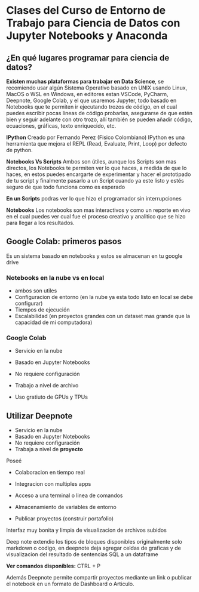 # Clases del Curso de Entorno de Trabajo para Ciencia de Datos con Jupyter Notebooks y Anaconda

## ¿En qué lugares programar para ciencia de datos?

**Existen muchas plataformas para trabajar en Data Science**, se recomiendo usar algún Sistema Operativo basado en UNIX usando Linux, MacOS o WSL en Windows, en editores estan VSCode, PyCharm, Deepnote, Google Colab, y el que usaremos Jupyter, todo basado en Notebooks que te permiten ir ejecutando trozos de código, en el cual puedes escribir pocas lineas de código probarlas, asegurarse de que estén bien y seguir adelante con otro trozo, allí también se pueden añadir código, ecuaciones, gráficas, texto enriquecido, etc.

**IPython**
Creado por Fernando Perez (Fisico Colombiano)
IPython es una herramienta que mejora el REPL (Read, Evaluate, Print, Loop) por defecto de python.

**Notebooks Vs Scripts**
Ambos son útiles, aunque los Scripts son mas directos, los Notebooks te permiten ver lo que haces, a medida de que lo haces, en estos puedes encargarte de experimentar y hacer el prototipado de tu script y finalmente pasarlo a un Script cuando ya este listo y estés seguro de que todo funciona como es esperado

**En un Scripts** podras ver lo que hizo el programador sin interrupciones

**Notebooks**
Los notebooks son mas interactivos y como un reporte en vivo en el cual puedes ver cual fue el proceso creativo y analitico que se hizo para llegar a los resultados.

## Google Colab: primeros pasos

Es un sistema basado en notebooks y estos se almacenan en tu google drive

### Notebooks en la nube vs en local

- ambos son utiles
- Configuracion de entorno (en la nube ya esta todo listo en local se debe configurar)
- Tiempos de ejecución
- Escalabilidad (en proyectos grandes con un dataset mas grande que la capacidad de mi computadora)

### Google Colab

- Servicio en la nube
- Basado en Jupyter Notebooks
- No requiere configuración
- Trabajo a nivel de archivo

- Uso gratiuto de GPUs y TPUs

## Utilizar Deepnote

- Servicio en la nube
- Basado en Jupyter Notebooks
- No requiere configuración
- Trabaja a nivel de **proyecto**

Poseé

- Colaboracion en tiempo real
- Integracion con multiples apps
- Acceso a una terminal o linea de comandos

- Almacenamiento de variables de entorno
- Publicar proyectos (construir portafolio)

Interfaz muy bonita y limpia de visualizacion de archivos subidos

Deep note extendio los tipos de bloques disponibles originalmente solo markdown o codigo, en deepnote deja agregar celdas de graficas y de visualizacion del resultado de sentencias SQL a un dataframe

**Ver comandos disponibles:** CTRL + P

Además Deepnote permite compartir proyectos mediante un link o publicar el notebook en un formato de Dashboard o Articulo.
